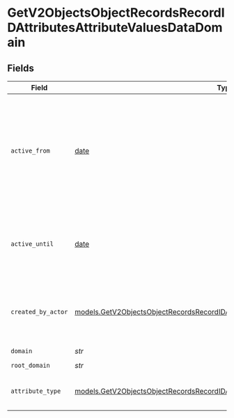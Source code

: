 # GetV2ObjectsObjectRecordsRecordIDAttributesAttributeValuesDataDomain


## Fields

| Field                                                                                                                                                                              | Type                                                                                                                                                                               | Required                                                                                                                                                                           | Description                                                                                                                                                                        | Example                                                                                                                                                                            |
| ---------------------------------------------------------------------------------------------------------------------------------------------------------------------------------- | ---------------------------------------------------------------------------------------------------------------------------------------------------------------------------------- | ---------------------------------------------------------------------------------------------------------------------------------------------------------------------------------- | ---------------------------------------------------------------------------------------------------------------------------------------------------------------------------------- | ---------------------------------------------------------------------------------------------------------------------------------------------------------------------------------- |
| `active_from`                                                                                                                                                                      | [date](https://docs.python.org/3/library/datetime.html#date-objects)                                                                                                               | :heavy_check_mark:                                                                                                                                                                 | The point in time at which this value was made "active". `active_from` can be considered roughly analogous to `created_at`.                                                        | 2023-01-01T15:00:00.000000000Z                                                                                                                                                     |
| `active_until`                                                                                                                                                                     | [date](https://docs.python.org/3/library/datetime.html#date-objects)                                                                                                               | :heavy_check_mark:                                                                                                                                                                 | The point in time at which this value was deactivated. If `null`, the value is active.                                                                                             | 2023-01-01T15:00:00.000000000Z                                                                                                                                                     |
| `created_by_actor`                                                                                                                                                                 | [models.GetV2ObjectsObjectRecordsRecordIDAttributesAttributeValuesCreatedByActor5](../models/getv2objectsobjectrecordsrecordidattributesattributevaluescreatedbyactor5.md)         | :heavy_check_mark:                                                                                                                                                                 | The actor that created this value.                                                                                                                                                 | {<br/>"type": "workspace-member",<br/>"id": "50cf242c-7fa3-4cad-87d0-75b1af71c57b"<br/>}                                                                                           |
| `domain`                                                                                                                                                                           | *str*                                                                                                                                                                              | :heavy_check_mark:                                                                                                                                                                 | N/A                                                                                                                                                                                | app.attio.com                                                                                                                                                                      |
| `root_domain`                                                                                                                                                                      | *str*                                                                                                                                                                              | :heavy_check_mark:                                                                                                                                                                 | N/A                                                                                                                                                                                | attio.com                                                                                                                                                                          |
| `attribute_type`                                                                                                                                                                   | [models.GetV2ObjectsObjectRecordsRecordIDAttributesAttributeValuesAttributeTypeDomain](../models/getv2objectsobjectrecordsrecordidattributesattributevaluesattributetypedomain.md) | :heavy_check_mark:                                                                                                                                                                 | The attribute type of the value.                                                                                                                                                   | domain                                                                                                                                                                             |